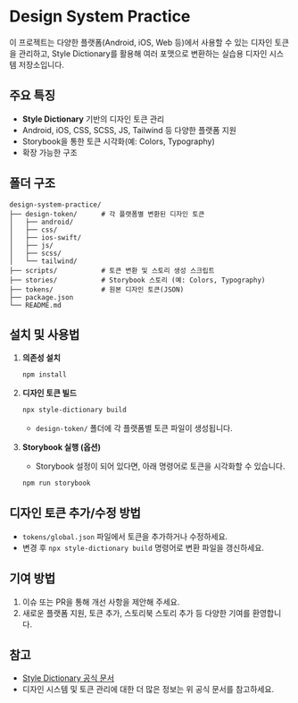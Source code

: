 # Design System Practice

이 프로젝트는 다양한 플랫폼(Android, iOS, Web 등)에서 사용할 수 있는 디자인 토큰을 관리하고, Style Dictionary를 활용해 여러 포맷으로 변환하는 실습용 디자인 시스템 저장소입니다.

## 주요 특징

- **Style Dictionary** 기반의 디자인 토큰 관리
- Android, iOS, CSS, SCSS, JS, Tailwind 등 다양한 플랫폼 지원
- Storybook을 통한 토큰 시각화(예: Colors, Typography)
- 확장 가능한 구조

## 폴더 구조

```
design-system-practice/
├── design-token/      # 각 플랫폼별 변환된 디자인 토큰
│   ├── android/
│   ├── css/
│   ├── ios-swift/
│   ├── js/
│   ├── scss/
│   └── tailwind/
├── scripts/           # 토큰 변환 및 스토리 생성 스크립트
├── stories/           # Storybook 스토리 (예: Colors, Typography)
├── tokens/            # 원본 디자인 토큰(JSON)
├── package.json
└── README.md
```

## 설치 및 사용법

1. **의존성 설치**
   ```bash
   npm install
   ```

2. **디자인 토큰 빌드**
   ```bash
   npx style-dictionary build
   ```
   - `design-token/` 폴더에 각 플랫폼별 토큰 파일이 생성됩니다.

3. **Storybook 실행 (옵션)**
   - Storybook 설정이 되어 있다면, 아래 명령어로 토큰을 시각화할 수 있습니다.
   ```bash
   npm run storybook
   ```

## 디자인 토큰 추가/수정 방법

- `tokens/global.json` 파일에서 토큰을 추가하거나 수정하세요.
- 변경 후 `npx style-dictionary build` 명령어로 변환 파일을 갱신하세요.

## 기여 방법

1. 이슈 또는 PR을 통해 개선 사항을 제안해 주세요.
2. 새로운 플랫폼 지원, 토큰 추가, 스토리북 스토리 추가 등 다양한 기여를 환영합니다.

## 참고

- [Style Dictionary 공식 문서](https://amzn.github.io/style-dictionary/#/)
- 디자인 시스템 및 토큰 관리에 대한 더 많은 정보는 위 공식 문서를 참고하세요.
